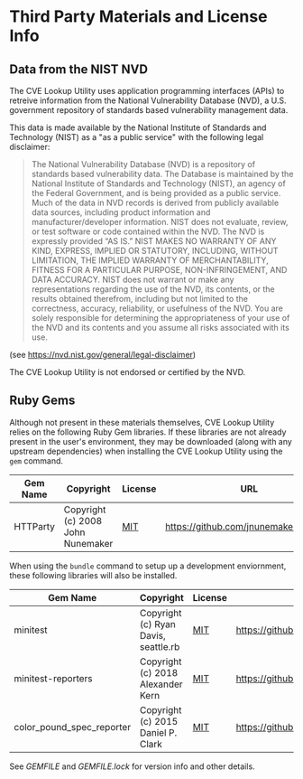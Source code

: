 # Third Party Materials and License Info

## Data from the NIST NVD

The CVE Lookup Utility uses application programming interfaces (APIs) to retreive information from the National Vulnerability Database (NVD), a U.S. government repository of standards based vulnerability management data.

This data is made available by the National Institute of Standards and Technology (NIST) as a "as a public service" with the following legal disclaimer:

> The National Vulnerability Database (NVD) is a repository of standards based vulnerability data. The Database is maintained by the National Institute of Standards and Technology (NIST), an agency of the Federal Government, and is being provided as a public service. Much of the data in NVD records is derived from publicly available data sources, including product information and manufacturer/developer information. NIST does not evaluate, review, or test software or code contained within the NVD.
> The NVD is expressly provided “AS IS.” NIST MAKES NO WARRANTY OF ANY KIND, EXPRESS, IMPLIED OR STATUTORY, INCLUDING, WITHOUT LIMITATION, THE IMPLIED WARRANTY OF MERCHANTABILITY, FITNESS FOR A PARTICULAR PURPOSE, NON-INFRINGEMENT, AND DATA ACCURACY. NIST does not warrant or make any representations regarding the use of the NVD, its contents, or the results obtained therefrom, including but not limited to the correctness, accuracy, reliability, or usefulness of the NVD.
> You are solely responsible for determining the appropriateness of your use of the NVD and its contents and you assume all risks associated with its use.

(see https://nvd.nist.gov/general/legal-disclaimer)

The CVE Lookup Utility is not endorsed or certified by the NVD.

## Ruby Gems

Although not present in these materials themselves, CVE Lookup Utility relies on the following Ruby Gem libraries. If these libraries are not already present in the user's environment, they may be downloaded (along with any upstream dependencies) when installing the CVE Lookup Utility using the `gem` command.

Gem Name | Copyright | License | URL
-------- | --------- | ------- | ---
HTTParty | Copyright (c) 2008 John Nunemaker | [MIT](https://github.com/jnunemaker/httparty/blob/main/MIT-LICENSE) | https://github.com/jnunemaker/httparty |


When using the `bundle` command to setup up a development enviornment, these following libraries will also be installed.

Gem Name | Copyright | License | URL
-------- | --------- | ------- | ---
minitest | Copyright (c) Ryan Davis, seattle.rb | [MIT](https://github.com/minitest/minitest#license-) | https://github.com/minitest/minitest
minitest-reporters | Copyright (c) 2018 Alexander Kern | [MIT](https://github.com/minitest-reporters/minitest-reporters/blob/master/LICENSE) | https://github.com/minitest-reporters/minitest-reporters
color_pound_spec_reporter | Copyright (c) 2015 Daniel P. Clark | [MIT](https://github.com/danielpclark/color_pound_spec_reporter/blob/master/LICENSE.txt) |https://github.com/danielpclark/color_pound_spec_reporter


See _GEMFILE_ and _GEMFILE.lock_ for version info and other details.